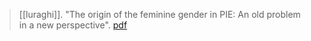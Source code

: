> [[luraghi]]. "The origin of the feminine gender in PIE: An old problem in a new perspective". [pdf](a/s-luraghiUNKNOWN.pdf)